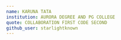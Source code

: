 ```yaml
---
name: KARUNA TATA 
institution: AURORA DEGREE AND PG COLLEGE
quote: COLLABORATION FIRST CODE SECOND
github_user: starlightknown
---
```

